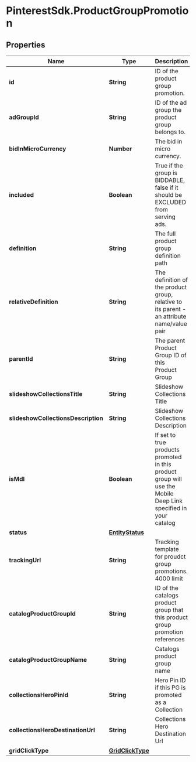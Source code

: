 # PinterestSdk.ProductGroupPromotion

## Properties

Name | Type | Description | Notes
------------ | ------------- | ------------- | -------------
**id** | **String** | ID of the product group promotion. | [optional] 
**adGroupId** | **String** | ID of the ad group the product group belongs to. | [optional] 
**bidInMicroCurrency** | **Number** | The bid in micro currency. | [optional] 
**included** | **Boolean** | True if the group is BIDDABLE, false if it should be EXCLUDED from serving ads. | [optional] 
**definition** | **String** | The full product group definition path | [optional] 
**relativeDefinition** | **String** | The definition of the product group, relative to its parent - an attribute name/value pair | [optional] 
**parentId** | **String** | The parent Product Group ID of this Product Group | [optional] 
**slideshowCollectionsTitle** | **String** | Slideshow Collections Title | [optional] 
**slideshowCollectionsDescription** | **String** | Slideshow Collections Description | [optional] 
**isMdl** | **Boolean** | If set to true products promoted in this product group will use the Mobile Deep Link specified in your catalog | [optional] 
**status** | [**EntityStatus**](EntityStatus.md) |  | [optional] 
**trackingUrl** | **String** | Tracking template for proudct group promotions. 4000 limit | [optional] 
**catalogProductGroupId** | **String** | ID of the catalogs product group that this product group promotion references | [optional] 
**catalogProductGroupName** | **String** | Catalogs product group name | [optional] 
**collectionsHeroPinId** | **String** | Hero Pin ID if this PG is promoted as a Collection | [optional] 
**collectionsHeroDestinationUrl** | **String** | Collections Hero Destination Url | [optional] 
**gridClickType** | [**GridClickType**](GridClickType.md) |  | [optional] 


